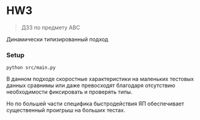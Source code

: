 # HW3

> ДЗ3 по предмету АВС

Динамически типизированный подход

### Setup
```
python src/main.py
```

В данном подходе скоростные характеристики на маленьких тестовых данных сравнимы
или даже превосходят благодаря отсутствию необходимости фиксировать и проверять типы.

Но по большей части специфика быстродействия ЯП обеспечивает существенный проигрыш на больших тестах.
